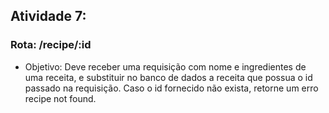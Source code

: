 ## Atividade 7:
### Rota: /recipe/:id
- Objetivo: Deve receber uma requisição com nome e ingredientes de uma receita, e substituir no banco de dados a receita que possua o id passado na requisição. Caso o id fornecido não exista, retorne um erro recipe not found.

